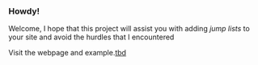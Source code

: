 <h3>Howdy!</h3>

<p>Welcome, I hope that this project will assist you with adding <i>jump lists</i> to your site and avoid
the hurdles that I encountered</p>

<p>Visit the webpage and example.<a href="#">tbd</a></p>
